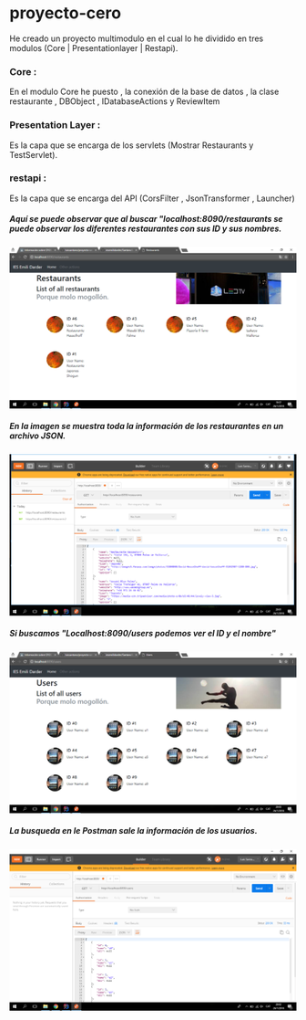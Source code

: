 # proyecto-cero

He creado un proyecto multimodulo en el cual lo he dividido en tres modulos (Core | Presentationlayer | Restapi).

### Core : 

En el modulo Core he puesto , la conexión de la base de datos , la clase restaurante , DBObject , IDatabaseActions y ReviewItem

### Presentation Layer : 

Es la capa que se encarga de los servlets (Mostrar Restaurants y TestServlet).

### restapi : 

Es la capa que se encarga del API (CorsFilter  , JsonTransformer , Launcher)

##### Aquí se puede observar que al buscar "localhost:8090/restaurants se puede observar los diferentes restaurantes con sus ID y sus nombres.
![Foto que muestra los restaurantes](fotos/Restaurants.PNG)


##### En la imagen se muestra toda la información de los restaurantes en un archivo JSON. 
![Foto que muestra los restaurantes en el Postman](fotos/Restaurants_Postman.PNG)


##### Si buscamos "Localhost:8090/users podemos ver el ID y el nombre"
![Foto que muestra los usuarios](fotos/Users.PNG)

##### La busqueda en le Postman sale la información de los usuarios.
![Foto que muestra los usuarios](fotos/Users_Postman.PNG)
